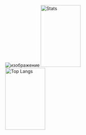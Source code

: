![изображение](https://user-images.githubusercontent.com/109689632/216819453-7c8e430b-515c-4426-83f4-dcd0b93aa3e7.png)
<img title="Stats" alt="Stats" src="https://github-readme-stats.vercel.app/api?username=razenxc&show_icons=true&theme=radical" width="50%" height="195px"/><img title="Top Langs" alt="Top Langs" src="https://github-readme-stats.vercel.app/api/top-langs/?username=kerquis&layout=compact&theme=radical" width="50%" height="195px"/>
